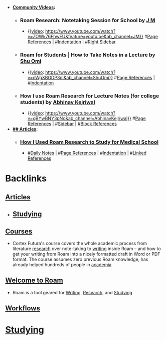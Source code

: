 - **[Community Videos](<Community Videos.md>):**
    - ### Roam Research: Notetaking Session for School by [J M](<J M.md>)
        - {{[video](<video.md>): https://www.youtube.com/watch?v=ZOWk76FhwEU&feature=youtu.be&ab_channel=JM}}
#[Page References](<Page References.md>) | #[Indentation](<Indentation.md>) | #[Right Sidebar](<Right Sidebar.md>) 
    - ### Roam for Students | How to Take Notes in a Lecture by [Shu Omi](<Shu Omi.md>)
        - {{[video](<video.md>): https://www.youtube.com/watch?v=nWgXBGDP3nI&ab_channel=ShuOmi}}
#[Page References](<Page References.md>) | #[Indentation](<Indentation.md>)
    - ### How I use Roam Research for Lecture Notes (for college students) by [Abhinav Kejriwal](<Abhinav Kejriwal.md>)
        - {{[video](<video.md>): https://www.youtube.com/watch?v=gBYwBNY3pNc&ab_channel=AbhinavKejriwal}}
#[Page References](<Page References.md>) | #[Sidebar](<Sidebar.md>) | #[Block References](<Block References.md>)
- **[## Articles](<## Articles.md>):**
    - ### [How I Used Roam Research to Study for Medical School](https://toolsforgrowth.substack.com/p/how-i-used-roam-research-to-study)
        - #[Daily Notes](<Daily Notes.md>) | #[Page References](<Page References.md>) | #[Indentation](<Indentation.md>) | #[Linked References](<Linked References.md>)

# Backlinks
## [Articles](<Articles.md>)
- ## [Studying]([Studying](<Studying.md>))

## [Courses](<Courses.md>)
- Cortex Futura's course covers the whole academic process from literature [research]([Research](<Research.md>)) over note-taking to [writing]([Writing](<Writing.md>)) inside Roam – and how to get your writing from Roam into a nicely formatted draft in Word or PDF format. The course assumes zero previous Roam knowledge, has already helped hundreds of people in [academia]([Studying](<Studying.md>))

## [Welcome to Roam](<Welcome to Roam.md>)
- Roam is a tool geared for [Writing](<Writing.md>), [Research](<Research.md>), and [Studying](<Studying.md>)

## [Workflows](<Workflows.md>)
# [Studying]([Studying](<Studying.md>))

